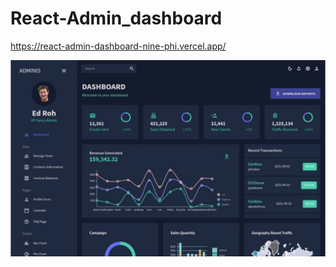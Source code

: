 # React-Admin_dashboard

https://react-admin-dashboard-nine-phi.vercel.app/

![Alt text](https://github.com/ayaz80450/React-Admin_dashboard/blob/main/assets/dashboard.png)


